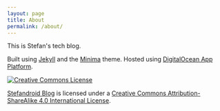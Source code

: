 ```yaml
---
layout: page
title: About
permalink: /about/
---
```


This is Stefan's tech blog.

Built using [Jekyll](https://github.com/jekyll/jekyll) and the [Minima](https://github.com/jekyll/minima) theme. Hosted
using [DigitalOcean App Platform](https://www.digitalocean.com/products/app-platform).

[![Creative Commons License](https://i.creativecommons.org/l/by-sa/4.0/88x31.png)](http://creativecommons.org/licenses/by-sa/4.0/)

[Stefandroid Blog](https://blog.stefandroid.com/) is licensed under a [Creative Commons Attribution-ShareAlike 4.0
International License](http://creativecommons.org/licenses/by-sa/4.0/).
